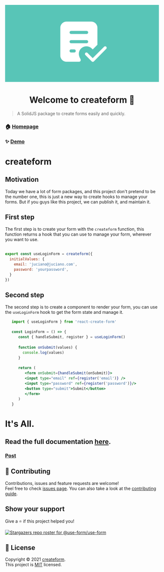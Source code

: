 ![Logo](img/logo3.png)

<h1 align="center">Welcome to createform 👋</h1>

> A SolidJS package to create forms easily and quickly.

### 🏠 [Homepage](https://createform.org)

### ✨ [Demo](https://codesandbox.io/s/createform-2u2ju)
# createform





## Motivation

Today we have a lot of form packages, and this project don't pretend to be the number one, this is just a new way to create hooks to manage your forms. But if you guys like this project, we can publish it, and maintain it.

## First step
The first step is to create your form with the `createform` function, this function returns a hook that you can use to manage your form, wherever you want to use.

``` javascript

export const useLoginForm = createform({
  initialValues: {
    email: 'juciano@juciano.com',
    password: 'yourpassword',
  }
})
```

## Second step
The second step is to create a component to render your form, you can use the `useLoginForm` hook to get the form state and manage it.

```jsx
   import { useLoginForm } from 'react-create-form'
   
   const LoginForm = () => {
      const { handleSubmit, register } = useLoginForm()

      function onSubmit(values) {
        console.log(values)
      }
   
      return (
         <form onSubmit={handleSubmit(onSubmit)}>
         <input type="email" ref={register('email')} />
         <input type="password" ref={register('password')}/>
         <button type="submit">Submit</button>
         </form>
      )
   }
```


# It's All.

## Read the full documentation [here](https://createform.org/docs/).
### [Post](https://dev.to/jucian0/building-forms-with-createform-1cna)

## 🤝 Contributing

Contributions, issues and feature requests are welcome!<br />Feel free to check [issues page](https://github.com/use-form/use-form/issues). You can also take a look at the [contributing guide](https://github.com/Jucian0/use-form/blob/main/CONTRIBUTING.md).

## Show your support

Give a ⭐️ if this project helped you!

[![Stargazers repo roster for @use-form/use-form](https://reporoster.com/stars/use-form/use-form)](https://github.com/use-form/use-form/stargazers)

## 📝 License

Copyright © 2021 [createform](https://github.com/use-form).<br />
This project is [MIT](https://github.com/use-form/use-form/blob/53debd6986650f76561795f2069d6eebc5db6c65/LICENSE) licensed.

